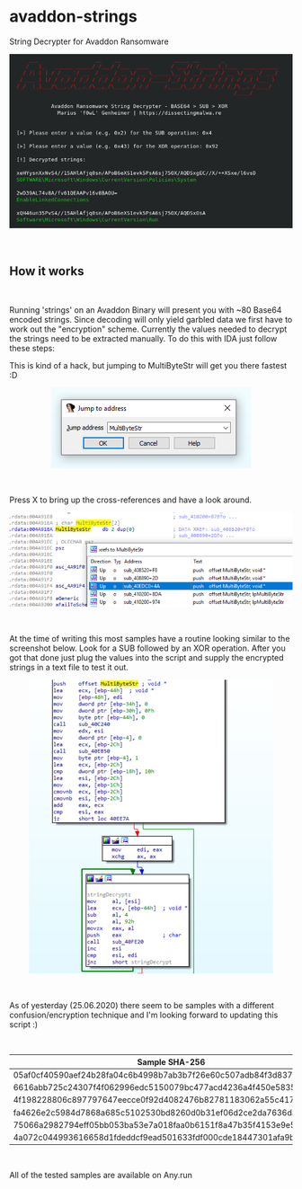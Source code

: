 # avaddon-strings
String Decrypter for Avaddon Ransomware

<p align="center">
  <img src="images/avaddon-strings.png">
</p>

<br>

## How it works

<br>

Running 'strings' on an Avaddon Binary will present you with ~80 Base64 encoded strings. Since decoding will only yield garbled data we first have to work out the "encryption" scheme. Currently the values needed to decrypt the strings need to be extracted manually. To do this with IDA just follow these steps:

This is kind of a hack, but jumping to MultiByteStr will get you there fastest :D
<p align="center">
  <img src="images/sc1.png">
</p>

<br>

Press X to bring up the cross-references and have a look around.

<p align="center">
  <img src="images/sc2.png">
</p>

<br>

At the time of writing this most samples have a routine looking similar to the screenshot below. Look for a SUB followed by an XOR operation. After you got that done just plug the values into the script and supply the encrypted strings in a text file to test it out.

<p align="center">
  <img src="images/sc3.png">
</p>

<br>

As of yesterday (25.06.2020) there seem to be samples with a different confusion/encryption technique and I'm looking forward to updating this script :)

<br>

| Sample SHA-256                                                    | SUB  | XOR  |
| ----------------------------------------------------------------- | ---- |------|
| 05af0cf40590aef24b28fa04c6b4998b7ab3b7f26e60c507adb84f3d837778f2  | 0x2  | 0x43 |
| 6616abb725c24307f4f062996edc5150079bc477acd4236a4f450e5835a20c62  | 0x2  | 0x43 |
| 4f198228806c897797647eecce0f92d4082476b82781183062a55c417c0bb197  | 0x2  | 0x43 |
| fa4626e2c5984d7868a685c5102530bd8260d0b31ef06d2ce2da7636da48d2d6  | 0x4  | 0x92 |
| 75066a2982794eff05bb053ba53e7a018faa0b6151f8a47b35f4153e9e5c74ad  | 0x9  | 0x84 |
| 4a072c044993616658d1fdeddcf9ead501633fdf000cde18447301afa9b96e99  | 0x5  | 0x9B |

<br> 

All of the tested samples are available on Any.run
